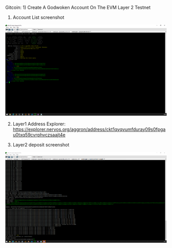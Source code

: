 Gitcoin: 1) Create A Godwoken Account On The EVM Layer 2 Testnet

1. Account List screenshot

![alt text](https://github.com/drugurares/Gitcoin_Nervos/blob/main/task1/account_list.PNG?raw=true)


2. Layer1 Address Explorer: https://explorer.nervos.org/aggron/address/ckt1qyqvumfduray09s0fpgau0txq59cvrphvczsaajt4e


3. Layer2 deposit screenshot

![alt text](https://github.com/drugurares/Gitcoin_Nervos/blob/main/task1/deposit_layer2.PNG?raw=true)